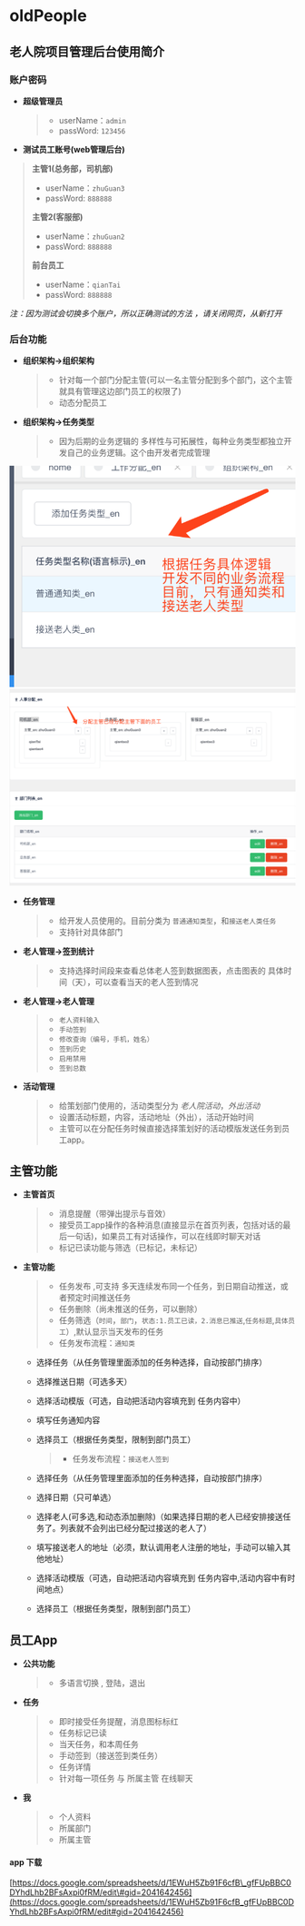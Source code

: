 # oldPeople

## 老人院项目管理后台使用简介

### 账户密码

* **超级管理员**

  > * userName：`admin`
  > * passWord: `123456`

* **测试员工账号\(web管理后台\)**

> **主管1\(总务部，司机部\)**
>
> * userName：`zhuGuan3`
> * passWord: `888888`
>
> **主管2\(客服部\)**
>
> * userName：`zhuGuan2`
> * passWord: `888888`
>
> **前台员工**
>
> * userName：`qianTai`
> * passWord: `888888`

_注：因为测试会切换多个账户，所以正确测试的方法 ，请关闭网页，从新打开_

### 后台功能

* **组织架构-&gt;组织架构**

  > * 针对每一个部门分配主管\(可以一名主管分配到多个部门，这个主管就具有管理这边部门员工的权限了\)
  > * 动态分配员工

* **组织架构-&gt;任务类型**

  > * 因为后期的业务逻辑的 多样性与可拓展性，每种业务类型都独立开发自己的业务逻辑。这个由开发者完成管理

![](../.gitbook/assets/0ebd3eb0-a75a-46df-bf45-ab1327d1fd40.png) ![](../.gitbook/assets/c10b68bb-de88-4b32-bf2d-84598f270a69.png)

* **任务管理**

  > * 给开发人员使用的。目前分类为 `普通通知类型`，和`接送老人类任务`
  > * 支持针对具体部门

* **老人管理-&gt;签到统计**

  > * 支持选择时间段来查看总体老人签到数据图表，点击图表的 具体时间（天），可以查看当天的老人签到情况

* **老人管理-&gt;老人管理**

  > * `老人资料输入`
  > * `手动签到`
  > * `修改查询（编号，手机，姓名）`
  > * `签到历史`
  > * `启用禁用`
  > * `签到总数`

* **活动管理**

  > * 给策划部门使用的，活动类型分为 _老人院活动_，_外出活动_
  > * 设置活动标题，内容，活动地址（外出），活动开始时间
  > * 主管可以在分配任务时候直接选择策划好的活动模版发送任务到员工app。

## 主管功能

* **主管首页**

  > * 消息提醒（带弹出提示与音效）
  > * 接受员工app操作的各种消息\(直接显示在首页列表，包括对话的最后一句话\)，如果员工有对话操作，可以在线即时聊天对话
  > * 标记已读功能与筛选（已标记，未标记）

* **主管功能**

  > * 任务发布 ,可支持 多天连续发布同一个任务，到日期自动推送，或者预定时间推送任务
  > * 任务删除（尚未推送的任务，可以删除）
  > * 任务筛选（`时间`，`部门`，`状态:1.员工已读，2.消息已推送`,`任务标题`,`具体员工`）,默认显示当天发布的任务
  > * 任务发布流程：`通知类`

  * 选择任务（从任务管理里面添加的任务种选择，自动按部门排序）
  * 选择推送日期（可选多天）
  * 选择活动模版（可选，自动把活动内容填充到 任务内容中）
  * 填写任务通知内容
  * 选择员工（根据任务类型，限制到部门员工）

    > * 任务发布流程：`接送老人签到`

  * 选择任务（从任务管理里面添加的任务种选择，自动按部门排序）
  * 选择日期（只可单选）
  * 选择老人\(可多选,和动态添加删除\)（如果选择日期的老人已经安排接送任务了。列表就不会列出已经分配过接送的老人了）
  * 填写接送老人的地址（必须，默认调用老人注册的地址，手动可以输入其他地址）
  * 选择活动模版（可选，自动把活动内容填充到 任务内容中,活动内容中有时间地点）
  * 选择员工（根据任务类型，限制到部门员工）

## 员工App

* **公共功能**

  > * 多语言切换 , 登陆，退出

* **任务**

  > * 即时接受任务提醒，消息图标标红
  > * 任务标记已读
  > * 当天任务，和本周任务
  > * 手动签到（接送签到类任务）
  > * 任务详情
  > * 针对每一项任务 与 所属主管 在线聊天

* **我**

  > * 个人资料
  > * 所属部门
  > * 所属主管

#### app 下载

[https://docs.google.com/spreadsheets/d/1EWuH5Zb91F6cfB\_gfFUpBBC0DYhdLhb2BFsAxpi0fRM/edit\#gid=2041642456](https://docs.google.com/spreadsheets/d/1EWuH5Zb91F6cfB_gfFUpBBC0DYhdLhb2BFsAxpi0fRM/edit#gid=2041642456)

